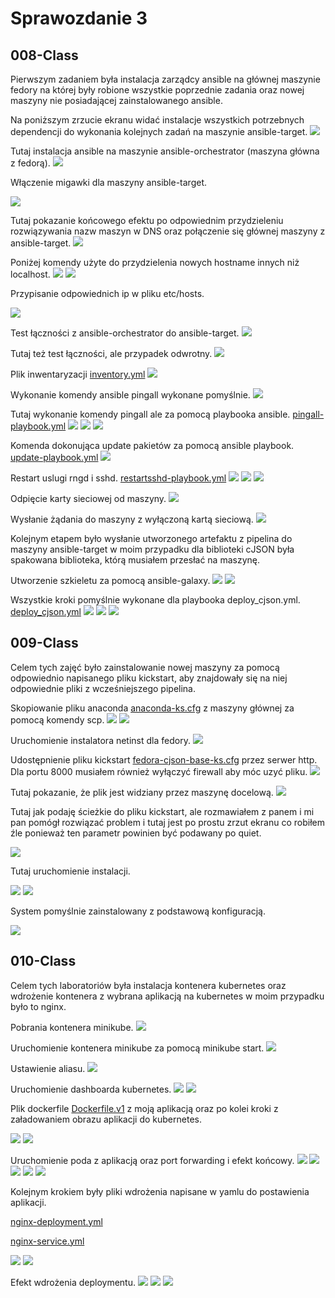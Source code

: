 # Sprawozdanie 3

## 008-Class

Pierwszym zadaniem była instalacja zarządcy ansible na głównej maszynie fedory na której były robione wszystkie poprzednie zadania oraz nowej maszyny nie posiadającej zainstalowanego ansible.

Na poniższym zrzucie ekranu widać instalacje wszystkich potrzebnych dependencji do wykonania kolejnych zadań na maszynie ansible-target.
![](008-Class/screens/lab8_1.png)

Tutaj instalacja ansible na maszynie ansible-orchestrator (maszyna główna z fedorą).
![](008-Class/screens/lab8_2.png)

Włączenie migawki dla maszyny ansible-target.

![](008-Class/screens/lab8_25.png)

Tutaj pokazanie końcowego efektu po odpowiednim przydzieleniu rozwiązywania nazw maszyn w DNS oraz połączenie się głównej maszyny z ansible-target. 
![](008-Class/screens/lab8_3.png)

Poniżej komendy użyte do przydzielenia nowych hostname innych niż localhost.
![](008-Class/screens/lab8_4.png)
![](008-Class/screens/lab8_5.png)

Przypisanie odpowiednich ip w pliku etc/hosts.

![](008-Class/screens/lab8_6.png)

Test łączności z ansible-orchestrator do ansible-target.
![](008-Class/screens/lab8_7.png)

Tutaj też test łączności, ale przypadek odwrotny.
![](008-Class/screens/lab8_8.png)

Plik inwentaryzacji [inventory.yml](008-Class/inventory.yml)
![](008-Class/screens/lab8_9.png)

Wykonanie komendy ansible pingall wykonane pomyślnie.
![](008-Class/screens/lab8_10.png)

Tutaj wykonanie komendy pingall ale za pomocą playbooka ansible. [pingall-playbook.yml](008-Class/playbooks/pingall-playbook.yml)
![](008-Class/screens/lab8_11.png)
![](008-Class/screens/lab8_12.png)
![](008-Class/screens/lab8_13.png)

Komenda dokonująca update pakietów za pomocą ansible playbook. [update-playbook.yml](008-Class/playbooks/update-playbook.yml)
![](008-Class/screens/lab8_14.png)

Restart uslugi rngd i sshd. [restartsshd-playbook.yml](008-Class/playbooks/restartsshd-playbook.yml)
![](008-Class/screens/lab8_15.png)
![](008-Class/screens/lab8_16.png)
![](008-Class/screens/lab8_18.png)

Odpięcie karty sieciowej od maszyny.
![](008-Class/screens/lab8_17.png)

Wysłanie żądania do maszyny z wyłączoną kartą sieciową.
![](008-Class/screens/lab8_19.png)

Kolejnym etapem było wysłanie utworzonego artefaktu z pipelina do maszyny ansible-target w moim przypadku dla biblioteki cJSON była spakowana biblioteka, którą musiałem przesłać na maszynę.

Utworzenie szkieletu za pomocą ansible-galaxy.
![](008-Class/screens/lab8_20.png)
![](008-Class/screens/lab8_21.png)

Wszystkie kroki pomyślnie wykonane dla playbooka deploy_cjson.yml. [deploy_cjson.yml](008-Class/deploy_cjson.yml)
![](008-Class/screens/lab8_22.png)
![](008-Class/screens/lab8_23.png)
![](008-Class/screens/lab8_24.png)

## 009-Class

Celem tych zajęć było zainstalowanie nowej maszyny za pomocą odpowiednio napisanego pliku kickstart, aby znajdowały się na niej odpowiednie pliki z wcześniejszego pipelina.

Skopiowanie pliku anaconda [anaconda-ks.cfg](009-Class/anaconda-ks.cfg) z maszyny głównej za pomocą komendy scp.
![](009-Class/screens/lab9_1.png)
![](009-Class/screens/lab9_2.png)

Uruchomienie instalatora netinst dla fedory.
![](009-Class/screens/lab9_3.png)

Udostępnienie pliku kickstart [fedora-cjson-base-ks.cfg](009-Class/fedora-cjson-base-ks.cfg) przez serwer http. Dla portu 8000 musiałem również wyłączyć firewall aby móc uzyć pliku.
![](009-Class/screens/lab9_4.png)

Tutaj pokazanie, że plik jest widziany przez maszynę docelową.
![](009-Class/screens/lab9_7.png)

Tutaj jak podaję ścieżkie do pliku kickstart, ale rozmawiałem z panem i mi pan pomógł rozwiązać problem i tutaj jest po prostu zrzut ekranu co robiłem źle ponieważ ten parametr powinien być podawany po quiet.

![](009-Class/screens/lab9_5.png)

Tutaj uruchomienie instalacji.

![](009-Class/screens/lab9_6.png)
![](009-Class/screens/lab9_9.png)

System pomyślnie zainstalowany z podstawową konfiguracją.

![](009-Class/screens/lab9_10.png)

## 010-Class

Celem tych laboratoriów była instalacja kontenera kubernetes oraz wdrożenie kontenera z wybrana aplikacją na kubernetes w moim przypadku było to nginx.

Pobrania kontenera minikube.
![](010-Class/screens/lab10_1.png)

Uruchomienie kontenera minikube za pomocą minikube start.
![](010-Class/screens/lab10_2.png)

Ustawienie aliasu.
![](010-Class/screens/lab10_3.png)

Uruchomienie dashboarda kubernetes.
![](010-Class/screens/lab10_4.png)
![](010-Class/screens/lab10_5.png)

Plik dockerfile [Dockerfile.v1](010-Class/nginx-deploy/Dockerfile.v1) z moją aplikacją oraz po kolei kroki z załadowaniem obrazu aplikacji do kubernetes.

![](010-Class/screens/lab10_7.png)
![](010-Class/screens/lab10_8.png)

Uruchomienie poda z aplikacją oraz port forwarding i efekt końcowy.
![](010-Class/screens/lab10_9.png)
![](010-Class/screens/lab10_10.png)
![](010-Class/screens/lab10_11.png)
![](010-Class/screens/lab10_12.png)
![](010-Class/screens/lab10_13.png)

Kolejnym krokiem były pliki wdrożenia napisane w yamlu do postawienia aplikacji. 

[nginx-deployment.yml](010-Class/nginx-deploy/nginx-deployment.yml)

[nginx-service.yml](010-Class/nginx-deploy/nginx-service.yml)

![](010-Class/screens/lab10_14.png)
![](010-Class/screens/lab10_15.png)

Efekt wdrożenia deploymentu.
![](010-Class/screens/lab10_16.png)
![](010-Class/screens/lab10_17.png)
![](010-Class/screens/lab10_18.png)